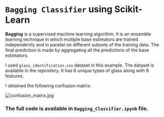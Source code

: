 # `Bagging Classifier` using Scikit-Learn

__Bagging__ is a supervised machine learning algorithm. It is an ensemble learning technique in which multiple base estimators are trained independently and in parallel on different subsets of the training data. The final prediction is made by aggregating all the predictions of the base estimators.

I used `glass_identification.csv` dataset in this example. The dataset is available in the repository. It has 6 unique types of glass along with 9 features.

I obtained the following confusion matrix:

![confusion_matrix.jpg](https://github.com/randomaccess2023/MG2023/blob/main/Video%2075/confusion_matrix.jpg "confusion_matrix.jpg")

### The full code is available in `Bagging_Classifier.ipynb` file.
